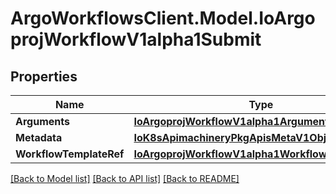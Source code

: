 # ArgoWorkflowsClient.Model.IoArgoprojWorkflowV1alpha1Submit

## Properties

Name | Type | Description | Notes
------------ | ------------- | ------------- | -------------
**Arguments** | [**IoArgoprojWorkflowV1alpha1Arguments**](IoArgoprojWorkflowV1alpha1Arguments.md) |  | [optional] 
**Metadata** | [**IoK8sApimachineryPkgApisMetaV1ObjectMeta**](IoK8sApimachineryPkgApisMetaV1ObjectMeta.md) |  | [optional] 
**WorkflowTemplateRef** | [**IoArgoprojWorkflowV1alpha1WorkflowTemplateRef**](IoArgoprojWorkflowV1alpha1WorkflowTemplateRef.md) |  | 

[[Back to Model list]](../README.md#documentation-for-models) [[Back to API list]](../README.md#documentation-for-api-endpoints) [[Back to README]](../README.md)

